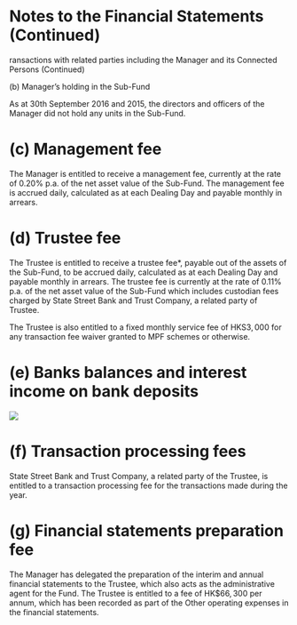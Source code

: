 # Notes to the Financial Statements (Continued)  

ransactions with related parties including the Manager and its Connected Persons (Continued)  

(b)	 Manager’s holding in the Sub-Fund  

As at 30th September 2016 and 2015, the directors and officers of the Manager did not hold any units in the Sub-Fund.  

# (c)	 Management fee  

The Manager is entitled to receive a management fee, currently at the rate of $0 . 2 0 \%$ p.a. of the net asset value of the Sub-Fund. The management fee is accrued daily, calculated as at each Dealing Day and payable monthly in arrears.  

# (d)	 Trustee fee  

The Trustee is entitled to receive a trustee fee\*, payable out of the assets of the Sub-Fund, to be accrued daily, calculated as at each Dealing Day and payable monthly in arrears. The trustee fee is currently at the rate of $0 . 1 1 \%$ p.a. of the net asset value of the Sub-Fund which includes custodian fees charged by State Street Bank and Trust Company, a related party of Trustee.  

The Trustee is also entitled to a fixed monthly service fee of $\mathsf { H K S 3 } , 0 0 0$ for any transaction fee waiver granted to MPF schemes or otherwise.  

# (e)	 Banks balances and interest income on bank deposits  

![](tmpvx36prk3/0c51b5ce6c68199cff7559ff405fbb8bda5949997236f22185292204d08d802e.jpg)  

# (f)	 Transaction processing fees  

State Street Bank and Trust Company, a related party of the Trustee, is entitled to a transaction processing fee for the transactions made during the year.  

# (g)	 Financial statements preparation fee  

The Manager has delegated the preparation of the interim and annual financial statements to the Trustee, which also acts as the administrative agent for the Fund. The Trustee is entitled to a fee of $\mathsf { H K } \$ 66,300$ per annum, which has been recorded as part of the Other operating expenses in the financial statements.  
